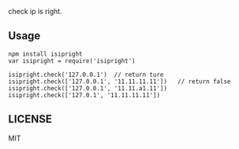 check ip is right.

## Usage
    npm install isipright
    var isipright = require('isipright')

    isipright.check('127.0.0.1')  // return ture
    isipright.check(['127.0.0.1', '11.11.11.11'])   // return false
    isipright.check(['127.0.0.1', '11.11.a1.11'])
    isipright.check(['127.0.1', '11.11.11.11'])

## LICENSE

MIT
